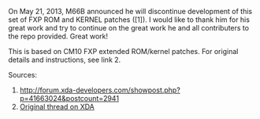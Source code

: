 On May 21, 2013, M66B announced he will discontinue development of this set of FXP ROM and KERNEL patches ([1]). 
I would like to thank him for his great work and try to continue on the great work he and all contributers to 
the repo provided. Great work!

This is based on CM10 FXP extended ROM/kernel patches. For original details and instructions, see link 2.



Sources:
 1) http://forum.xda-developers.com/showpost.php?p=41663024&postcount=2941
 2) [Original thread on XDA](http://forum.xda-developers.com/showthread.php?t=2048807)
